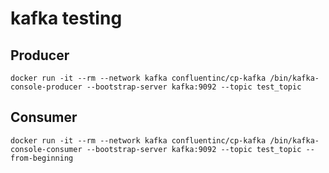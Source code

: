 # kafka testing
## Producer
```
docker run -it --rm --network kafka confluentinc/cp-kafka /bin/kafka-console-producer --bootstrap-server kafka:9092 --topic test_topic
```
## Consumer
```
docker run -it --rm --network kafka confluentinc/cp-kafka /bin/kafka-console-consumer --bootstrap-server kafka:9092 --topic test_topic --from-beginning
```

